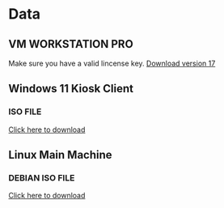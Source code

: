 # Data

## VM WORKSTATION PRO
Make sure you have a valid lincense key.
[Download version 17](https://www.vmware.com/go/getworkstation-win)

## Windows 11 Kiosk Client

### ISO FILE

[Click here to download](https://software.download.prss.microsoft.com/dbazure/Win11_22H2_Dutch_x64v1.iso?t=81dc60cb-3b24-48f8-a32b-4729c6811a16&e=1678957230&h=9060c042187db39300ce00fcd164855316909c48efc6be0d468f572f6a12292e)


## Linux Main Machine

### DEBIAN ISO FILE
[Click here to download](https://cdimage.debian.org/debian-cd/current/amd64/iso-cd/debian-11.6.0-amd64-netinst.iso)
